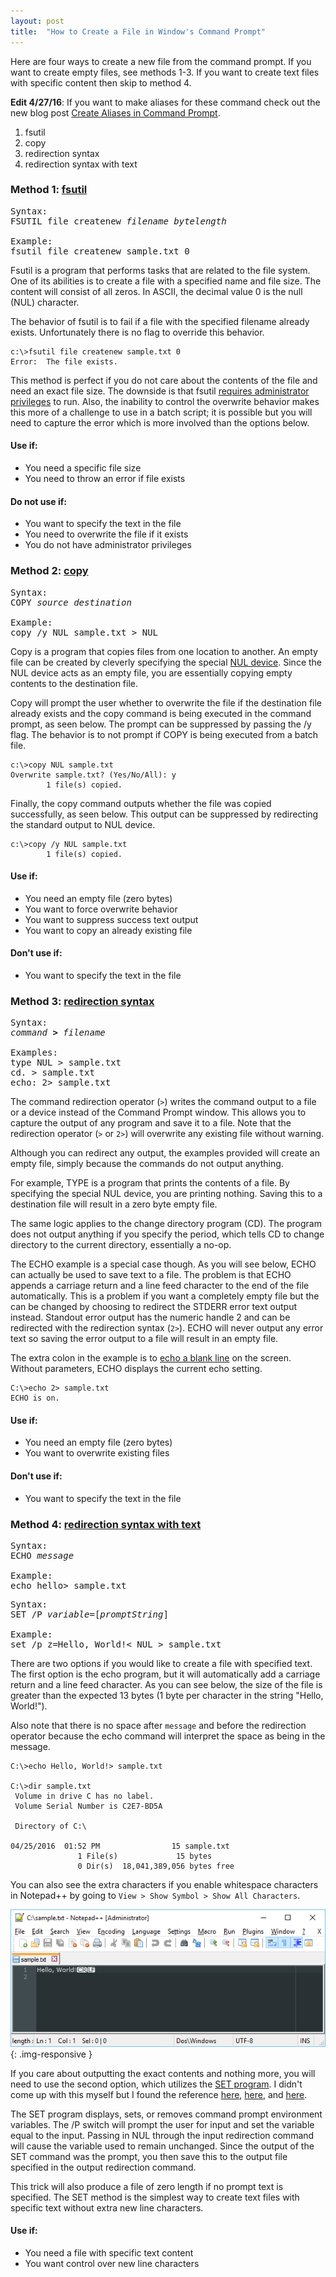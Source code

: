 ```yaml
---
layout: post
title:  "How to Create a File in Window's Command Prompt"
---
```

Here are four ways to create a new file from the command prompt. If you want to create empty files, see methods 1-3. If you want to create text files with specific content then skip to method 4.

**Edit 4/27/16**: If you want to make aliases for these command check out the new blog post [Create Aliases in Command Prompt](/blog/2016/04/27/create-aliases-in-command-prompt.html).

1. fsutil
2. copy
3. redirection syntax
4. redirection syntax with text

### Method 1: [fsutil](https://technet.microsoft.com/en-us/library/cc788058.aspx)
<pre>
Syntax:
FSUTIL file createnew <i>filename</i> <i>bytelength</i>

Example: 
fsutil file createnew sample.txt 0
</pre>

Fsutil is a program that performs tasks that are related to the file system. One of its abilities is to create a file with a specified name and file size. The content will consist of all zeros. In ASCII, the decimal value 0 is the null (NUL) character.

The behavior of fsutil is to fail if a file with the specified filename already exists. Unfortunately there is no flag to override this behavior.

	c:\>fsutil file createnew sample.txt 0
	Error:  The file exists.

This method is perfect if you do not care about the contents of the file and need an exact file size. The downside is that fsutil [requires administrator privileges](https://technet.microsoft.com/en-us/library/cc753059.aspx) to run. Also, the inability to control the overwrite behavior makes this more of a challenge to use in a batch script; it is possible but you will need to capture the error which is more involved than the options below.

#### Use if:

* You need a specific file size
* You need to throw an error if file exists

#### Do not use if:

* You want to specify the text in the file
* You need to overwrite the file if it exists
* You do not have administrator privileges


### Method 2: [copy](https://technet.microsoft.com/en-us/library/bb490886.aspx)

<pre>
Syntax:
COPY <i>source</i> <i>destination</i>

Example:
copy /y NUL sample.txt > NUL
</pre>

Copy is a program that copies files from one location to another. An empty file can be created by cleverly specifying the special [NUL device](http://ss64.com/nt/nul.html). Since the NUL device acts as an empty file, you are essentially copying empty contents to the destination file.

Copy will prompt the user whether to overwrite the file if the destination file already exists and the copy command is being executed in the command prompt, as seen below. The prompt can be suppressed by passing the /y flag. The behavior is to not prompt if COPY is being executed from a batch file.

	c:\>copy NUL sample.txt
	Overwrite sample.txt? (Yes/No/All): y
			1 file(s) copied.

Finally, the copy command outputs whether the file was copied successfully, as seen below. This output can be suppressed by redirecting the standard output to NUL device.

	c:\>copy /y NUL sample.txt
        	1 file(s) copied.

#### Use if:

* You need an empty file (zero bytes)
* You want to force overwrite behavior
* You want to suppress success text output
* You want to copy an already existing file

#### Don't use if:

* You want to specify the text in the file


### Method 3: [redirection syntax](http://ss64.com/nt/syntax-redirection.html)

<pre>
Syntax:
<i>command</i> <b>></b> <i>filename</i>

Examples:
type NUL > sample.txt	
cd. > sample.txt
echo: 2> sample.txt
</pre>

The command redirection operator (`>`) writes the command output to a file or a device instead of the Command Prompt window. This allows you to capture the output of any program and save it to a file. Note that the redirection operator (`>` or `2>`) will overwrite any existing file without warning.

Although you can redirect any output, the examples provided will create an empty file, simply because the commands do not output anything. 

For example, TYPE is a program that prints the contents of a file. By specifying the special NUL device, you are printing nothing. Saving this to a destination file will result in a zero byte empty file. 

The same logic applies to the change directory program (CD). The program does not output anything if you specify the period, which tells CD to change directory to the current directory, essentially a no-op.

The ECHO example is a special case though. As you will see below, ECHO can actually be used to save text to a file. The problem is that ECHO appends a carriage return and a line feed character to the end of the file automatically. This is a problem if you want a completely empty file but the can be changed by choosing to redirect the STDERR error text output instead. Standout error output has the numeric handle 2 and can be redirected with the redirection syntax (`2>`). ECHO will never output any error text so saving the error output to a file will result in an empty file. 

The extra colon in the example is to [echo a blank line](https://technet.microsoft.com/en-us/library/bb490897.aspx) on the screen. Without parameters, ECHO displays the current echo setting.

	C:\>echo 2> sample.txt
	ECHO is on.

#### Use if:

* You need an empty file (zero bytes)
* You want to overwrite existing files

#### Don't use if:

* You want to specify the text in the file


### Method 4: [redirection syntax with text](http://ss64.com/nt/syntax-redirection.html)

<pre>
Syntax:
ECHO <i>message</i>

Example:
echo hello> sample.txt
</pre>

<pre>
Syntax:
SET /P <i>variable</i>=[<i>promptString</i>]

Example:
set /p z=Hello, World!< NUL > sample.txt
</pre>

There are two options if you would like to create a file with specified text. The first option is the echo program, but it will automatically add a carriage return and a line feed character. As you can see below, the size of the file is greater than the expected 13 bytes (1 byte per character in the string "Hello, World!"). 

Also note that there is no space after `message` and before the redirection operator because the echo command will interpret the space as being in the message.

	C:\>echo Hello, World!> sample.txt

	C:\>dir sample.txt
	 Volume in drive C has no label.
	 Volume Serial Number is C2E7-BD5A

	 Directory of C:\

	04/25/2016  01:52 PM                15 sample.txt
	               1 File(s)             15 bytes
	               0 Dir(s)  18,041,389,056 bytes free

You can also see the extra characters if you enable whitespace characters in Notepad++ by going to `View > Show Symbol > Show All Characters`.

![Whitespace characters in text-editor](/assets/echoextracharactersnpp.png){: .img-responsive }

If you care about outputting the exact contents and nothing more, you will need to use the second option, which utilizes the [SET program](http://ss64.com/nt/set.html). I didn't come up with this myself but I found the reference [here](http://ss64.com/nt/echo.html), [here](http://stackoverflow.com/a/1702790), and [here](https://groups.google.com/forum/#!msg/microsoft.public.win2000.cmdprompt.admin/CHS0gwjZQDA/L85IIcFcLgkJ).

The SET program displays, sets, or removes command prompt environment variables. The /P switch will prompt the user for input and set the variable equal to the input. Passing in NUL through the input redirection command will cause the variable used to remain unchanged. Since the output of the SET command was the prompt, you then save this to the output file specified in the output redirection command.

This trick will also produce a file of zero length if no prompt text is specified. The SET method is the simplest way to create text files with specific text without extra new line characters.

#### Use if:

* You need a file with specific text content
* You want control over new line characters